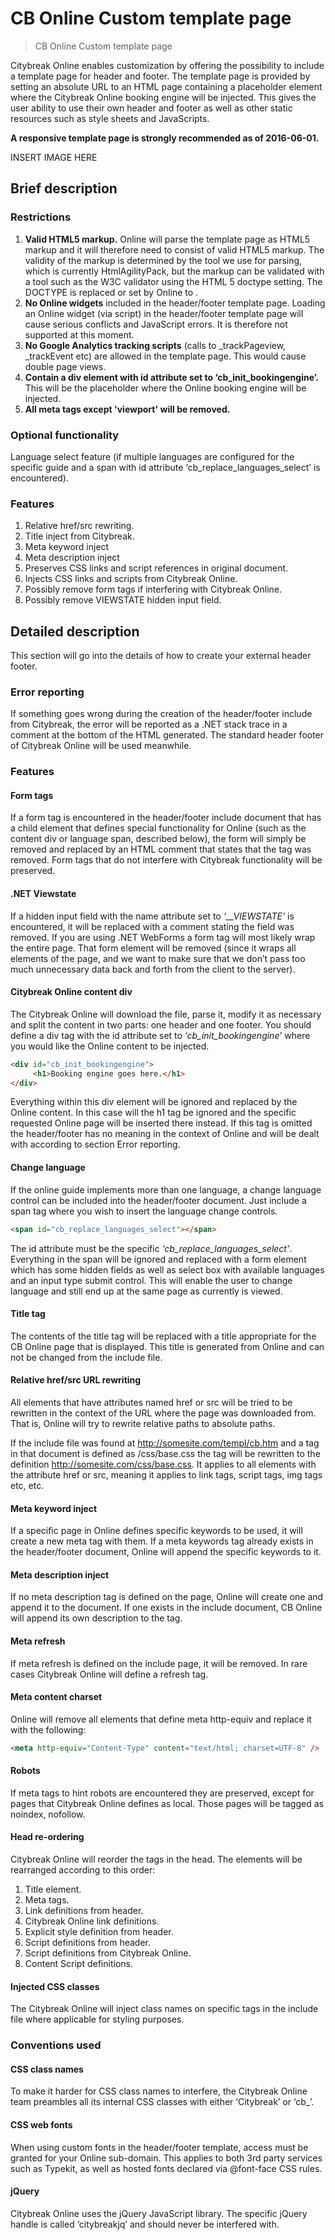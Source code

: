 # CB Online Custom template page

> CB Online Custom template page

Citybreak Online enables customization by offering the possibility to include a template page for header and footer. The template page is provided by setting an absolute URL to an HTML page containing a placeholder element where the Citybreak Online booking engine will be injected. This gives the user ability to use their own header and footer as well as other static resources such as style sheets and JavaScripts. 

**A responsive template page is strongly recommended as of 2016-06-01.**

INSERT IMAGE HERE


## Brief description

### Restrictions

1. **Valid HTML5 markup.** Online will parse the template page as HTML5 markup and it will therefore need to consist of valid HTML5 markup. The validity of the markup is determined by the tool we use for parsing, which is currently HtmlAgilityPack, but the markup can be validated with a tool such as the W3C validator using the HTML 5 doctype setting. The DOCTYPE is replaced or set by Online to <!DOCTYPE html>.
2. **No Online widgets** included in the header/footer template page. Loading an Online widget (via script) in the header/footer template page will cause serious conflicts and JavaScript errors. It is therefore not supported at this moment.
3. **No Google Analytics tracking scripts** (calls to _trackPageview, _trackEvent etc) are allowed in the template page. This would cause double page views.
4. **Contain a div element with id attribute set to ‘cb_init_bookingengine’.** This will be the placeholder where the Online booking engine will be injected.
5. **All meta tags except 'viewport' will be removed.**

### Optional functionality
Language select feature (if multiple languages are configured for the specific guide and a span with id attribute ‘cb_replace_languages_select’ is encountered).

### Features

1. Relative href/src rewriting.
2. Title inject from Citybreak.
3. Meta keyword inject
4. Meta description inject
5. Preserves CSS links and script references in original document.
6. Injects CSS links and scripts from Citybreak Online.
7. Possibly remove form tags if interfering with Citybreak Online.
8. Possibly remove VIEWSTATE hidden input field.


## Detailed description
This section will go into the details of how to create your external header footer.

### Error reporting
If something goes wrong during the creation of the header/footer include from Citybreak, the error will be reported as a .NET stack trace in a comment at the bottom of the HTML generated. The standard header footer of Citybreak Online will be used meanwhile.

### Features
#### Form tags
If a form tag is encountered in the header/footer include document that has a child element that defines special functionality for Online (such as the content div or language span, described below), the form will simply be removed and replaced by an HTML comment that states that the tag was removed. Form tags that do not interfere with Citybreak functionality will be preserved.

#### .NET Viewstate
If a hidden input field with the name attribute set to *‘__VIEWSTATE’* is encountered, it will be replaced with a comment stating the field was removed. If you are using .NET WebForms a form tag will most likely wrap the entire page. That form element will be removed (since it wraps all elements of the page, and we want to make sure that we don’t pass too much unnecessary data back and forth from the client to the server).

#### Citybreak Online content div
The Citybreak Online will download the file, parse it, modify it as necessary and split the content in two parts: one header and one footer. You should define a div tag with the id attribute set to *‘cb_init_bookingengine’*  where you would like the Online content to be injected.

```html
<div id="cb_init_bookingengine"> 
     <h1>Booking engine goes here.</h1> 
</div>
```

Everything within this div element will be ignored and replaced by the Online content. In this case will the h1 tag be ignored and the specific requested Online page will be inserted there instead. If this tag is omitted the header/footer has no meaning in the context of Online and will be dealt with according to section Error reporting.

#### Change language
If the online guide implements more than one language, a change language control can be included into the header/footer document. Just include a span tag where you wish to insert the language change controls.

```html
<span id="cb_replace_languages_select"></span> 
```

The id attribute must be the specific *‘cb_replace_languages_select’*. Everything in the span will be ignored and replaced with a form element which has some hidden fields as well as select box with available languages and an input type submit control. This will enable the user to change language and still end up at the same page as currently is viewed.

#### Title tag
The contents of the title tag will be replaced with a title appropriate for the CB Online page that is displayed. This title is generated from Online and can not be changed from the include file.

#### Relative href/src URL rewriting
All elements that have attributes named href or src will be tried to be rewritten in the context of the URL where the page was downloaded from. That is, Online will try to rewrite relative paths to absolute paths.

If the include file was found at http://somesite.com/templ/cb.htm and a tag in that document is defined as /css/base.css the tag will be rewritten to the definition http://somesite.com/css/base.css. It applies to all elements with the attribute href or src, meaning it applies to link tags, script tags, img tags etc, etc.

#### Meta keyword inject
If a specific page in Online defines specific keywords to be used, it will create a new meta tag with them. If a meta keywords tag already exists in the header/footer document, Online will append the specific keywords to it.

#### Meta description inject
If no meta description tag is defined on the page, Online will create one and append it to the document. If one exists in the include document, CB Online will append its own description to the tag.

#### Meta refresh
If meta refresh is defined on the include page, it will be removed. In rare cases Citybreak Online will define a refresh tag.

#### Meta content charset
Online will remove all elements that define meta http-equiv and replace it with the following: 

```html
<meta http-equiv="Content-Type" content="text/html; charset=UTF-8" />
```

#### Robots
If meta tags to hint robots are encountered they are preserved, except for pages that Citybreak Online defines as local. Those pages will be tagged as noindex, nofollow.

#### Head re-ordering
Citybreak Online will reorder the tags in the head. The elements will be rearranged according to 
this order:

1. Title element.
2. Meta tags.
3. Link definitions from header.
4. Citybreak Online link definitions.
5. Explicit style definition from header.
6. Script definitions from header.
7. Script definitions from Citybreak Online.
8. Content Script definitions.

#### Injected CSS classes
The Citybreak Online will inject class names on specific tags in the include file where applicable for styling purposes.


### Conventions used

#### CSS class names
To make it harder for CSS class names to interfere, the Citybreak Online team preambles all its internal CSS classes with either ‘Citybreak’ or ‘cb_’.

#### CSS web fonts
When using custom fonts in the header/footer template, access must be granted for your Online sub-domain. This applies to both 3rd party services such as Typekit, as well as hosted fonts declared via @font-face CSS rules.

#### jQuery
Citybreak Online uses the jQuery JavaScript library. The specific jQuery handle is called ‘citybreakjq’ and should never be interfered with.

